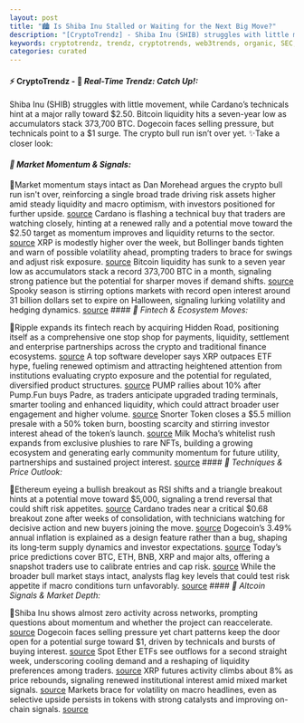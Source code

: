 ```yaml
---
layout: post
title: "🏙️ Is Shiba Inu Stalled or Waiting for the Next Big Move?"
description: "[CryptoTrendz] - Shiba Inu (SHIB) struggles with little movement, while Cardano’s technicals hint at a major rally toward $2.50. Bitcoin liquidity hits a seven-year low as accumulators stack 373,700 BTC. Dogecoin faces selling pressure, but technicals point to a $1 surge. The crypto bull run isn’t over yet."
keywords: cryptotrendz, trendz, cryptotrends, web3trends, organic, SEC, Crypto, Digital, Network, Bitcoin, Trading, Dogecoin, market, BTC, Ethereum
categories: curated
---
```


#### ⚡ CryptoTrendz - 📌 *Real-Time Trendz: Catch Up!:*

Shiba Inu (SHIB) struggles with little movement, while Cardano’s technicals hint at a major rally toward $2.50. Bitcoin liquidity hits a seven-year low as accumulators stack 373,700 BTC. Dogecoin faces selling pressure, but technicals point to a $1 surge. The crypto bull run isn’t over yet. ✨Take a closer look:


#### *🔖 Market Momentum & Signals:*  

🔹Market momentum stays intact as Dan Morehead argues the crypto bull run isn't over, reinforcing a single broad trade driving risk assets higher amid steady liquidity and macro optimism, with investors positioned for further upside. [source](https://s.avyag.com/jrot) Cardano is flashing a technical buy that traders are watching closely, hinting at a renewed rally and a potential move toward the $2.50 target as momentum improves and liquidity returns to the sector. [source](https://s.avyag.com/etk2) XRP is modestly higher over the week, but Bollinger bands tighten and warn of possible volatility ahead, prompting traders to brace for swings and adjust risk exposure. [source](https://s.avyag.com/4c1p) Bitcoin liquidity has sunk to a seven year low as accumulators stack a record 373,700 BTC in a month, signaling strong patience but the potential for sharper moves if demand shifts. [source](https://s.avyag.com/s2m9) Spooky season is stirring options markets with record open interest around 31 billion dollars set to expire on Halloween, signaling lurking volatility and hedging dynamics. [source](https://s.avyag.com/kq4r) #### *🔖 Fintech & Ecosystem Moves:*  

🔹Ripple expands its fintech reach by acquiring Hidden Road, positioning itself as a comprehensive one stop shop for payments, liquidity, settlement and enterprise partnerships across the crypto and traditional finance ecosystems. [source](https://s.avyag.com/lawo) A top software developer says XRP outpaces ETF hype, fueling renewed optimism and attracting heightened attention from institutions evaluating crypto exposure and the potential for regulated, diversified product structures. [source](https://s.avyag.com/iimv) PUMP rallies about 10% after Pump.Fun buys Padre, as traders anticipate upgraded trading terminals, smarter tooling and enhanced liquidity, which could attract broader user engagement and higher volume. [source](https://s.avyag.com/t1xo) Snorter Token closes a $5.5 million presale with a 50% token burn, boosting scarcity and stirring investor interest ahead of the token’s launch. [source](https://s.avyag.com/ln6a) Milk Mocha’s whitelist rush expands from exclusive plushies to rare NFTs, building a growing ecosystem and generating early community momentum for future utility, partnerships and sustained project interest. [source](https://s.avyag.com/84fh) #### *🔖 Techniques & Price Outlook:*  

🔹Ethereum eyeing a bullish breakout as RSI shifts and a triangle breakout hints at a potential move toward $5,000, signaling a trend reversal that could shift risk appetites. [source](https://s.avyag.com/hztq) Cardano trades near a critical $0.68 breakout zone after weeks of consolidation, with technicians watching for decisive action and new buyers joining the move. [source](https://s.avyag.com/apgx) Dogecoin’s 3.49% annual inflation is explained as a design feature rather than a bug, shaping its long‑term supply dynamics and investor expectations. [source](https://s.avyag.com/io75) Today’s price predictions cover BTC, ETH, BNB, XRP and major alts, offering a snapshot traders use to calibrate entries and cap risk. [source](https://s.avyag.com/q6e5) While the broader bull market stays intact, analysts flag key levels that could test risk appetite if macro conditions turn unfavorably. [source](https://s.avyag.com/nvkw) #### *🔖 Altcoin Signals & Market Depth:*  

🔹Shiba Inu shows almost zero activity across networks, prompting questions about momentum and whether the project can reaccelerate. [source](https://s.avyag.com/k3sh) Dogecoin faces selling pressure yet chart patterns keep the door open for a potential surge toward $1, driven by technicals and bursts of buying interest. [source](https://s.avyag.com/1cmt) Spot Ether ETFs see outflows for a second straight week, underscoring cooling demand and a reshaping of liquidity preferences among traders. [source](https://s.avyag.com/wlyl) XRP futures activity climbs about 8% as price rebounds, signaling renewed institutional interest amid mixed market signals. [source](https://s.avyag.com/e7dp) Markets brace for volatility on macro headlines, even as selective upside persists in tokens with strong catalysts and improving on-chain signals. [source](https://s.avyag.com/kq4r)